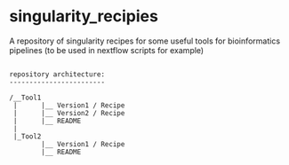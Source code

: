 # singularity_recipies

A repository of singularity recipes for some useful tools for bioinformatics pipelines (to be used in nextflow scripts for example)


```

repository architecture:
------------------------

/__Tool1
 |      |__ Version1 / Recipe
 |      |__ Version2 / Recipe
 |      |__ README
 |
 |_Tool2
        |__ Version1 / Recipe
        |__ README
```

